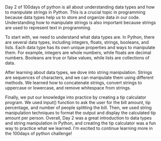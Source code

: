 <p>
Day 2 of 100days of python is all about understanding data types and how to manipulate strings in Python. This is a crucial topic in programming because data types help us to store and organize data in our code. Understanding how to manipulate strings is also important because strings are used to represent text in programming.

To start with, we need to understand what data types are. In Python, there are several data types, including integers, floats, strings, booleans, and lists. Each data type has its own unique properties and ways to manipulate them. For example, integers are whole numbers, while floats are decimal numbers. Booleans are true or false values, while lists are collections of data.

After learning about data types, we dove into string manipulation. Strings are sequences of characters, and we can manipulate them using different methods. We learned how to concatenate strings, convert strings to uppercase or lowercase, and remove whitespace from strings.

Finally, we put our knowledge into practice by creating a tip calculator program. We used input() function to ask the user for the bill amount, tip percentage, and number of people splitting the bill. Then, we used string manipulation techniques to format the output and display the calculated tip amount per person.
Overall, Day 2 was a great introduction to data types and string manipulation in Python, and creating the tip calculator was a fun way to practice what we learned. I'm excited to continue learning more in the 100days of python challenge!  
</p>
  
